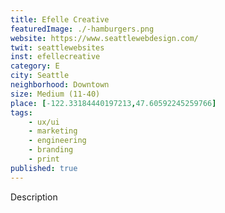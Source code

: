 ```yaml
---
title: Efelle Creative
featuredImage: ./-hamburgers.png
website: https://www.seattlewebdesign.com/
twit: seattlewebsites
inst: efellecreative
category: E
city: Seattle
neighborhood: Downtown
size: Medium (11-40)
place: [-122.33184440197213,47.60592245259766]
tags:
    - ux/ui
    - marketing
    - engineering
    - branding
    - print
published: true
---
```


Description
